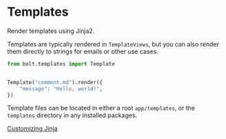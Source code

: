 # Templates

Render templates using Jinja2.

Templates are typically rendered in `TemplateViews`,
but you can also render them directly to strings for emails or other use cases.

```python
from bolt.templates import Template


Template("comment.md").render({
    "message": "Hello, world!",
})
```

Template files can be located in either a root `app/templates`,
or the `templates` directory in any installed packages.

[Customizing Jinja](./jinja/README.md)

